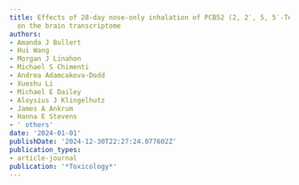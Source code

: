 ```yaml
---
title: Effects of 28-day nose-only inhalation of PCB52 (2, 2′, 5, 5′-Tetrachlorobiphenyl)
  on the brain transcriptome
authors:
- Amanda J Bullert
- Hui Wang
- Morgan J Linahon
- Michael S Chimenti
- Andrea Adamcakova-Dodd
- Xueshu Li
- Michael E Dailey
- Aloysius J Klingelhutz
- James A Ankrum
- Hanna E Stevens
- ' others'
date: '2024-01-01'
publishDate: '2024-12-30T22:27:24.077602Z'
publication_types:
- article-journal
publication: '*Toxicology*'
---
```

